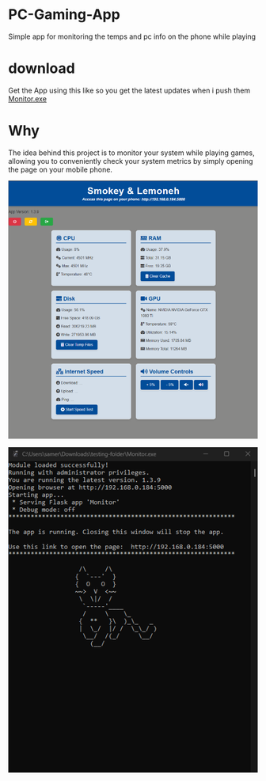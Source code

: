 # PC-Gaming-App
Simple app for monitoring the temps and pc info on the phone while playing

# download 
Get the App using this like so you get the latest updates when i push them [Monitor.exe](https://github.com/Samer-Ismael/PC-Gaming-App/releases/download/1.3.9/Monitor.exe)

# Why
The idea behind this project is to monitor your system while playing games, allowing you to conveniently check your system metrics by simply opening the page on your mobile phone.

![Example Image](/lib/page.png)

![Example Image](/lib/terminal.png)

